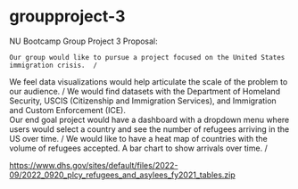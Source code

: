# groupproject-3
NU Bootcamp Group Project 3
Proposal:

	Our group would like to pursue a project focused on the United States immigration crisis.  /
  We feel data visualizations would help articulate the scale of the problem to our audience. /
  We would find datasets with the Department of Homeland Security, USCIS (Citizenship and Immigration Services), and Immigration and Custom Enforcement (ICE).   
	Our end goal project would have a dashboard with a dropdown menu where users would select a country and see the number of refugees arriving in the US over time. /
  We would like to have a heat map of countries with the volume of refugees accepted. A bar chart to show arrivals over time. /

https://www.dhs.gov/sites/default/files/2022-09/2022_0920_plcy_refugees_and_asylees_fy2021_tables.zip 
